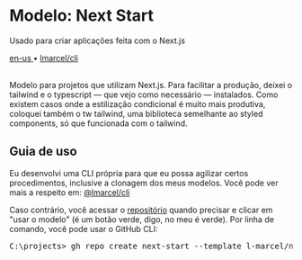 <div valing="top">
  <h1>Modelo: <span>Next Start</span></h1>
  <p>Usado para criar aplicações feita com o Next.js</p>
  <nav>
    <div id="repository-buttons"/>
    <a class="navigation-link disabled" href="https://github.com/L-Marcel/next-start/blob/main/README.en-us.md" target="__blank__">
      en-us
    </a>
    <span class="disabled">•</span>
    <a class="navigation-link" href="https://www.npmjs.com/package/@lmarcel/cli" target="__blank__">
      lmarcel/cli
    </a>
  </nav>
</div>

<br/>

<p>Modelo para projetos que utilizam <span>Next.js</span>. Para facilitar a produção, deixei o <span>tailwind</span> e o <span>typescript</span> — que vejo como necessário — instalados. Como existem casos onde a estilização condicional é muito mais produtiva, coloquei também o <span>tw tailwind</span>, uma biblioteca semelhante ao styled components, só que funcionada com o tailwind.</p>

<h2>Guia de uso</h2>

<p>Eu desenvolvi uma <span>CLI</span> própria para que eu possa agilizar certos procedimentos, inclusive a clonagem dos meus modelos. Você pode ver mais a respeito em: <a href="https://www.npmjs.com/package/@lmarcel/cli" target="__blank__">@lmarcel/cli</a></p>

<p>Caso contrário, você acessar o <a href="https://www.github.com/l-marcel/next-start" target="__blank__">repositório</a> quando precisar e clicar em "usar o modelo" (é um botão verde, digo, no meu é verde). Por linha de comando, você pode usar o GitHub CLI:</p>

<pre>
C:\projects> <span>gh</span> repo create next-start --template l-marcel/next-start --public
</pre>